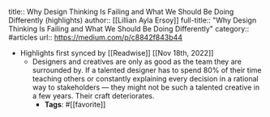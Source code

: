 title:: Why Design Thinking Is Failing and What We Should Be Doing Differently (highlights)
author:: [[Lillian Ayla Ersoy]]
full-title:: "Why Design Thinking Is Failing and What We Should Be Doing Differently"
category:: #articles
url:: https://medium.com/p/c8842f843b44

- Highlights first synced by [[Readwise]] [[Nov 18th, 2022]]
	- Designers and creatives are only as good as the team they are surrounded by. If a talented designer has to spend 80% of their time teaching others or constantly explaining every decision in a rational way to stakeholders — they might not be such a talented creative in a few years. Their craft deteriorates.
		- **Tags**: #[[favorite]]